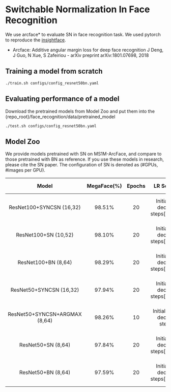 # Switchable Normalization In Face Recognition
We use arcface* to evaluate SN in face recognition task. We used pytorch to reproduce the [insightface](https://github.com/deepinsight/insightface).
* Arcface: Additive angular margin loss for deep face recognition
J Deng, J Guo, N Xue, S Zafeiriou - arXiv preprint arXiv:1801.07698, 2018
## Training a model from scratch
```
./train.sh configs/config_resnet50bn.yaml
```
## Evaluating performance of a model
Download the pretrained models from Model Zoo and put them into the {repo_root}/face_recognition/data/pretrained_model
```
./test.sh configs/config_resnet50bn.yaml
```

## Model Zoo

We provide models pretrained with SN  on MS1M-ArcFace, and compare to those pretrained with BN as reference. If you use these models in research, please cite the SN paper. The configuration of SN is denoted as (#GPUs, #images per GPU).

| Model | MegaFace(%) | Epochs |LR Scheduler| Weight Decay | Download |
| :----:  | :--: | :--:  | :--:  | :--:  | :--:  |
|ResNet100+SYNCSN (16,32) | 98.51% | 20  | Initial lr=0.1 decay=0.1 steps[12,15,18]| 5e-4 |[[Google Drive]](https://drive.google.com/open?id=1mEREjkSjQDAcOUGgcz-LebQN9OGYweyX)  [[Baidu Pan]](https://pan.baidu.com/s/1jqd6QgKZ-UXbCiTfARdBYg)|
|ResNet100+SN (10,52) | 98.10% | 20  | Initial lr=0.1 decay=0.1 steps[12,15,18]| 5e-4 |[[Google Drive]](https://drive.google.com/open?id=1iulvp76q6Llun4nLxAWhO_GkxmbnuH0S)  [[Baidu Pan]](https://pan.baidu.com/s/1JELPufy8PB3hTYQHUiBUVg)|
|ResNet100+BN (8,64) | 98.29% | 20  | Initial lr=0.1 decay=0.1 steps[12,15,18]| 5e-4 |[[Google Drive]](https://drive.google.com/open?id=1zP_rZKWJRI155BFkn7j_pthlCoFMhBKU)  [[Baidu Pan]](https://pan.baidu.com/s/1BnlCa1DpFhH9VeJI5SA7bg)|
|ResNet50+SYNCSN (16,32) | 97.94% | 20  | Initial lr=0.1 decay=0.1 steps[12,15,18]| 5e-4 |[[Google Drive]](https://pan.baidu.com/s/1vYdyRg2pBZYz_71_Ozdt7Q)  [[Baidu Pan]](https://pan.baidu.com/s/1rK-ukAjEIPql2ECi38hRbQ)|
|ResNet50+SYNCSN+ARGMAX (8,64) | 98.26% | 10  | Initial lr=0.001 decay=0.1 steps[5,]| 5e-4 |[[Google Drive]](https://drive.google.com/open?id=1JRRICZDHGRDx0JJzqY_zV0mzGFIGXfJY)  [[Baidu Pan]](https://pan.baidu.com/s/1wIpTdvmSbaB90akGbGehHw)|
|ResNet50+SN (8,64) | 97.84% | 20  | Initial lr=0.1 decay=0.1 steps[12,15,18]| 5e-4 |[[Google Drive]](https://drive.google.com/open?id=1fjxItr3ssLs2gNRQLwsWpgec2JQ_JFEM)  [[Baidu Pan]](https://pan.baidu.com/s/1ZngNCn_aH5NaRdFrPnH09Q)|
|ResNet50+BN (8,64) | 97.59% | 20  | Initial lr=0.1 decay=0.1 steps[12,15,18]| 5e-4 |[[Google Drive]](https://drive.google.com/open?id=1KjBSieShhBmW_UAnZYPIADtrI8OfvCg6)  [[Baidu Pan]](https://pan.baidu.com/s/1QMVucd6B4AV_VW9VOjohmA)|
